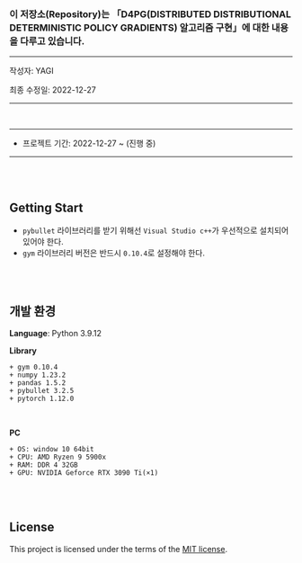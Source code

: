 ### 이 저장소(Repository)는 「D4PG(DISTRIBUTED DISTRIBUTIONAL DETERMINISTIC POLICY GRADIENTS) 알고리즘 구현」에 대한 내용을 다루고 있습니다.

***
작성자: YAGI<br>

최종 수정일: 2022-12-27
***

<br>

***
+ 프로젝트 기간: 2022-12-27 ~ (진행 중)
***

<br><br>

## Getting Start
* `pybullet` 라이브러리를 받기 위해선 `Visual Studio c++`가 우선적으로 설치되어 있어야 한다.
* `gym` 라이브러리 버전은 반드시 `0.10.4`로 설정해야 한다.

<br><br>

## 개발 환경
**Language**: Python 3.9.12

**Library**

    + gym 0.10.4
    + numpy 1.23.2
    + pandas 1.5.2
    + pybullet 3.2.5
    + pytorch 1.12.0

<br>

**PC**

    + OS: window 10 64bit
    + CPU: AMD Ryzen 9 5900x
    + RAM: DDR 4 32GB
    + GPU: NVIDIA Geforce RTX 3090 Ti(×1)

<br><br>

## License
This project is licensed under the terms of the [MIT license](https://github.com/YAGI0423/D4PG/blob/main/LICENSE).